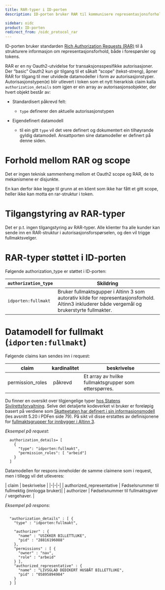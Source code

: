 ```yaml
---
title: RAR-typer i ID-porten
description: ID-porten bruker RAR til kommunisere representasjonsforhold

sidebar: oidc
product: ID-porten
redirect_from: /oidc_protocol_rar
---
```



ID-porten bruker standarden [Rich Authorization Requests (RAR)](https://datatracker.ietf.org/doc/html/draft-ietf-oauth-rar) til å strukturere informasjon om representasjonsforhold, både i forespørsler og tokens. 


RAR er en ny Oauth2-utvidelse for transaksjonsspesifikke autorisasjoner. Der “basic” Oauth2 kun gir tilgang til et såkalt “scope” (tekst-streng), åpner RAR for tilgang til mer utvidede datamodeller i form av autorisasjonstyper. Autorisasjonstypen(e) blir utlevert i token som et nytt hierarkisk claim kalla `authorization_details` som igjen er ein array av autorisasjonsobjekter, der hvert objekt består av:

* Standardisert påkrevd felt:
    * `type` definerer den aktuelle autorisasjonstypen

* Eigendefinert datamodell
    * til ein gitt `type` vil det vere definert og dokumentert ein tilhøyrande gyldig datamodell.  Ansattporten sine datamodeller er definert på denne siden.  


# Forhold mellom RAR og scope

Det er ingen teknisk sammenheng mellom et Oauth2 scope og RAR, de to mekanismene er disjunkte.  

En kan derfor ikke legge til grunn at en klient som ikke har fått et gitt scope, heller ikke kan motta en rar-struktur i token.

# Tilgangstyring av RAR-typer

Det er p.t. ingen tilgangstyring av RAR-typer.  Alle klienter fra alle kunder kan sende inn en RAR-struktur i autorisasjonsforspørselen, og den vil trigge fullmaktsvelger.


# RAR-typer støttet i ID-porten

Følgende authorization_type er støttet i ID-porten:

| `authorization_type` | 	 Skildring |
|-|-|
| `idporten:fullmakt`  |Bruker fullmaktsgupper i Altinn 3 som autorativ kilde for representasjonsforhold. Altinn3 inkluderer både vergemål og brukerstyrte fullmakter. |





# Datamodell for  fullmakt (`idporten:fullmakt`)

Følgende claims kan sendes inn i request: 

| claim | kardinalitet|beskrivelse |
|-|-|-|
|permission_roles | påkrevd| Et array av hvilke fullmaktsgrupper som etterspørres. |


Du finner en oversikt over tilgjengelige typer [hos Statens Sivilrettsforvaltning](https://www.vergemal.no/fullmaktstekst).  Selve det detaljerte kodeverket vi bruker er foreløpig basert på verdiene som [Skatteetaten har definert i sin informasjonsmodell](https://skatteetaten.github.io/folkeregisteret-api-dokumentasjon/informasjonsmodell/) (les avsnitt 5.20 i PDFen side 79).  På sikt vil disse erstattes av definisjonene for [fullmaktsgrupper for innbygger i Altinn 3](https://docs.altinn.studio/authorization/what-do-you-get/accessgroups/type-accessgroups/tilgangsgrupper-innbyggere/).



*Eksempel på request*: 
```
  authorization_details= [
    {
      "type": "idporten:fullmakt",
      "permission_roles": [ "arbeid"] 
    }
  ]
```

Datamodellen for respons inneholder de samme claimene som i request, men i tillegg vil det utleveres:

| claim | beskrivelse |
|-|-|-|
| authorized_representative | Fødselsnummer til fullmektig (innlogga bruker)|
| authorizer | Fødselsnummer til fullmaktsgiver / vergehaver.  |

*Eksempel på respons*:
```

  "authorization_details" : [ {
    "type" : "idporten:fullmakt",

    "authorizer" : {
      "name" : "USIKKER BILLETTLUKE",
      "pid" : "28816196088"
    },
    "permissions" : [ {
      "owner" : "nav",
      "role" : "arbeid"
    } ],
    "authorized_representative" : {
      "name" : "LIVSGLAD DEDIKERT HUSBÅT BILLETTLUKE",
      "pid" : "05895894984"
    }
  } ]
```


